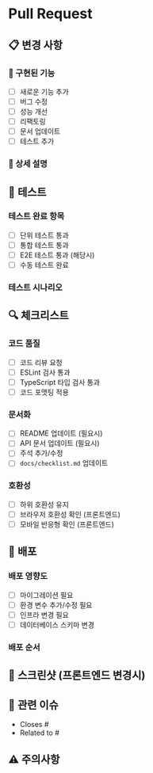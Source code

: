 # Pull Request

## 📋 변경 사항

<!-- 이번 PR에서 구현한 주요 변경사항을 요약해주세요 -->

### 🎯 구현된 기능

- [ ] 새로운 기능 추가
- [ ] 버그 수정
- [ ] 성능 개선
- [ ] 리팩토링
- [ ] 문서 업데이트
- [ ] 테스트 추가

### 📝 상세 설명

<!-- 구체적인 구현 내용과 기술적 결정사항을 설명해주세요 -->

## 🧪 테스트

<!-- 테스트 방법과 결과를 설명해주세요 -->

### 테스트 완료 항목

- [ ] 단위 테스트 통과
- [ ] 통합 테스트 통과
- [ ] E2E 테스트 통과 (해당시)
- [ ] 수동 테스트 완료

### 테스트 시나리오

<!-- 주요 테스트 시나리오를 나열해주세요 -->

## 🔍 체크리스트

### 코드 품질

- [ ] 코드 리뷰 요청
- [ ] ESLint 검사 통과
- [ ] TypeScript 타입 검사 통과
- [ ] 코드 포맷팅 적용

### 문서화

- [ ] README 업데이트 (필요시)
- [ ] API 문서 업데이트 (필요시)
- [ ] 주석 추가/수정
- [ ] `docs/checklist.md` 업데이트

### 호환성

- [ ] 하위 호환성 유지
- [ ] 브라우저 호환성 확인 (프론트엔드)
- [ ] 모바일 반응형 확인 (프론트엔드)

## 🚀 배포

<!-- 배포 관련 정보 -->

### 배포 영향도

- [ ] 마이그레이션 필요
- [ ] 환경 변수 추가/수정 필요
- [ ] 인프라 변경 필요
- [ ] 데이터베이스 스키마 변경

### 배포 순서

<!-- 특별한 배포 순서가 필요한 경우 설명해주세요 -->

## 📸 스크린샷 (프론트엔드 변경시)

<!-- UI 변경사항이 있다면 스크린샷을 첨부해주세요 -->

## 🔗 관련 이슈

<!-- 관련된 이슈 번호를 링크해주세요 -->

- Closes #
- Related to #

## ⚠️ 주의사항

<!-- 리뷰어가 특별히 확인해야 할 사항이나 주의점 -->
